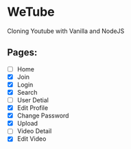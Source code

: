 # WeTube

Cloning Youtube with Vanilla and NodeJS

## Pages:

- [ ] Home
- [x] Join
- [x] Login
- [x] Search
- [ ] User Detial
- [x] Edit Profile
- [x] Change Password
- [x] Upload
- [ ] Video Detail
- [x] Edit Video
